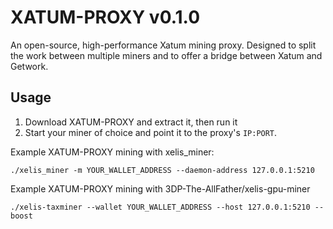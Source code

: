 # XATUM-PROXY v0.1.0
An open-source, high-performance Xatum mining proxy.
Designed to split the work between multiple miners and to offer a bridge between Xatum and Getwork.

## Usage
1. Download XATUM-PROXY and extract it, then run it
2. Start your miner of choice and point it to the proxy's `IP:PORT`.

Example XATUM-PROXY mining with xelis_miner:
```
./xelis_miner -m YOUR_WALLET_ADDRESS --daemon-address 127.0.0.1:5210
```
Example XATUM-PROXY mining with 3DP-The-AllFather/xelis-gpu-miner
```
./xelis-taxminer --wallet YOUR_WALLET_ADDRESS --host 127.0.0.1:5210 --boost
```
